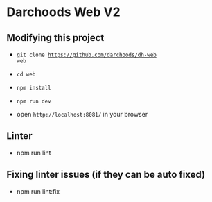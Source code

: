 # Darchoods Web V2

## Modifying this project
- <code>git clone https://github.com/darchoods/dh-web web</code>
- <code>cd web</code>
- <code>npm install</code>
- <code>npm run dev</code>

- open <code>http://localhost:8081/</code> in your browser


## Linter
- npm run lint

## Fixing linter issues (if they can be auto fixed)
- npm run lint:fix
